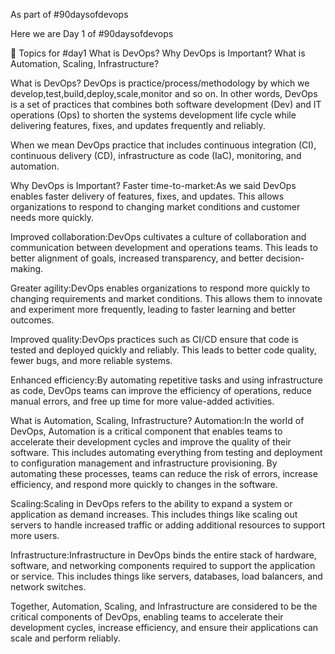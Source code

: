 As part of #90daysofdevops

Here we are Day 1 of #90daysofdevops

👣 Topics for #day1 What is DevOps? Why DevOps is Important? What is Automation, Scaling, Infrastructure?

What is DevOps? DevOps is practice/process/methodology by which we develop,test,build,deploy,scale,monitor and so on. In other words, DevOps is a set of practices that combines both software development (Dev) and IT operations (Ops) to shorten the systems development life cycle while delivering features, fixes, and updates frequently and reliably.

When we mean DevOps practice that includes continuous integration (CI), continuous delivery (CD), infrastructure as code (IaC), monitoring, and automation.

Why DevOps is Important? Faster time-to-market:As we said DevOps enables faster delivery of features, fixes, and updates. This allows organizations to respond to changing market conditions and customer needs more quickly.

Improved collaboration:DevOps cultivates a culture of collaboration and communication between development and operations teams. This leads to better alignment of goals, increased transparency, and better decision-making.

Greater agility:DevOps enables organizations to respond more quickly to changing requirements and market conditions. This allows them to innovate and experiment more frequently, leading to faster learning and better outcomes.

Improved quality:DevOps practices such as CI/CD ensure that code is tested and deployed quickly and reliably. This leads to better code quality, fewer bugs, and more reliable systems.

Enhanced efficiency:By automating repetitive tasks and using infrastructure as code, DevOps teams can improve the efficiency of operations, reduce manual errors, and free up time for more value-added activities.

What is Automation, Scaling, Infrastructure? Automation:In the world of DevOps, Automation is a critical component that enables teams to accelerate their development cycles and improve the quality of their software. This includes automating everything from testing and deployment to configuration management and infrastructure provisioning. By automating these processes, teams can reduce the risk of errors, increase efficiency, and respond more quickly to changes in the software.

Scaling:Scaling in DevOps refers to the ability to expand a system or application as demand increases. This includes things like scaling out servers to handle increased traffic or adding additional resources to support more users.

Infrastructure:Infrastructure in DevOps binds the entire stack of hardware, software, and networking components required to support the application or service. This includes things like servers, databases, load balancers, and network switches.

Together, Automation, Scaling, and Infrastructure are considered to be the critical components of DevOps, enabling teams to accelerate their development cycles, increase efficiency, and ensure their applications can scale and perform reliably.
